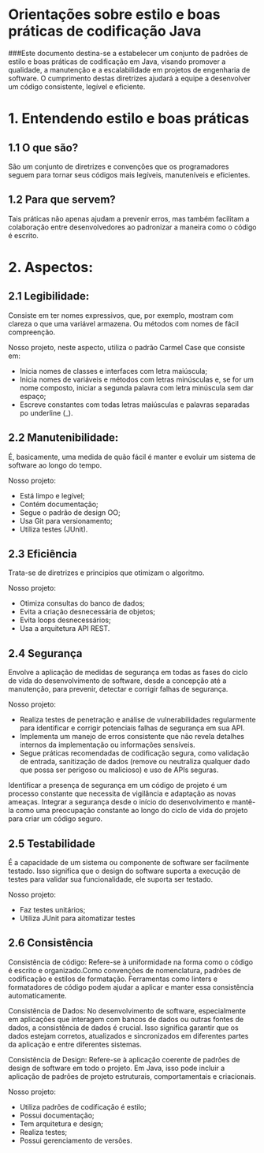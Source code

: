 # Orientações sobre estilo e boas práticas de codificação Java
###Este documento destina-se a estabelecer um conjunto de padrões de estilo e boas práticas de codificação em Java, visando promover a qualidade, a manutenção e a escalabilidade em projetos de engenharia de software. O cumprimento destas diretrizes ajudará a equipe a desenvolver um código consistente, legível e eficiente.

# 1. Entendendo estilo e boas práticas
## 1.1 O que são?
São um conjunto de diretrizes e convenções que os programadores seguem para tornar seus códigos mais legíveis, manuteníveis e eficientes.

## 1.2 Para que servem?
Tais práticas não apenas ajudam a prevenir erros, mas também facilitam a colaboração entre desenvolvedores ao padronizar a maneira como o código é escrito.

# 2. Aspectos:
## 2.1 Legibilidade:
Consiste em ter nomes expressivos, que, por exemplo, mostram com clareza o que uma variável armazena. Ou métodos com nomes de fácil compreenção.

Nosso projeto, neste aspecto, utiliza o padrão Carmel Case que consiste em: 
- Inicia nomes de classes e interfaces com letra maiúscula;
- Inicia nomes de variáveis e métodos com letras minúsculas e, se for um nome composto, iniciar a segunda palavra com letra minúscula sem dar espaço;
- Escreve constantes com todas letras maiúsculas e palavras separadas po underline (_). 

## 2.2 Manutenibilidade:
É, basicamente, uma medida de quão fácil é manter e evoluir um sistema de software ao longo do tempo.

Nosso projeto:
- Está limpo e legível; 
- Contém documentação;
- Segue o padrão de design OO;
- Usa Git para versionamento;
- Utiliza testes (JUnit).

## 2.3 Eficiência
Trata-se de diretrizes e principios que otimizam o algoritmo.

Nosso projeto:
- Otimiza consultas do banco de dados;
- Evita a criação desnecessária de objetos;
- Evita loops desnecessários;
- Usa a arquitetura API REST.

## 2.4 Segurança
Envolve a aplicação de medidas de segurança em todas as fases do ciclo de vida do desenvolvimento de software, desde a concepção até a manutenção, para prevenir, detectar e corrigir falhas de segurança.

Nosso projeto:
- Realiza testes de penetração e análise de vulnerabilidades regularmente para identificar e corrigir potenciais falhas de segurança em sua API.
- Implementa um manejo de erros consistente que não revela detalhes internos da implementação ou informações sensíveis.
- Segue práticas recomendadas de codificação segura, como validação de entrada, sanitização de dados (remove ou neutraliza qualquer dado que possa ser perigoso ou malicioso) e uso de APIs seguras.

Identificar a presença de segurança em um código de projeto é um processo constante que necessita de vigilância e adaptação as novas ameaças. Integrar a segurança desde o início do desenvolvimento e mantê-la como uma preocupação constante ao longo do ciclo de vida do projeto para criar um código seguro.

## 2.5 Testabilidade
É a capacidade de um sistema ou componente de software ser facilmente testado. Isso significa que o design do software suporta a execução de testes para validar sua funcionalidade, ele suporta ser testado.

Nosso projeto:
- Faz testes unitários;
- Utiliza JUnit para aitomatizar testes

## 2.6 Consistência
Consistência de código: Refere-se à uniformidade na forma como o código é escrito e organizado.Como convenções de nomenclatura, padrões de codificação e estilos de formatação. Ferramentas como linters e formatadores de código podem ajudar a aplicar e manter essa consistência automaticamente.

Consistência de Dados: No desenvolvimento de software, especialmente em aplicações que interagem com bancos de dados ou outras fontes de dados, a consistência de dados é crucial. Isso significa garantir que os dados estejam corretos, atualizados e sincronizados em diferentes partes da aplicação e entre diferentes sistemas.

Consistência de Design: Refere-se à aplicação coerente de padrões de design de software em todo o projeto. Em Java, isso pode incluir a aplicação de padrões de projeto estruturais, comportamentais e criacionais.

Nosso projeto:
- Utiliza padrões de codificação é estilo;
- Possui documentação;
- Tem arquitetura e design;
- Realiza testes;
- Possui gerenciamento de versões.
